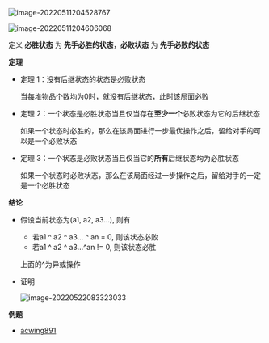 ![image-20220511204528767](https://cdn.jsdelivr.net/gh/liver0377/images@main/img/image-20220511204528767.png)

![image-20220511204606068](https://cdn.jsdelivr.net/gh/liver0377/images@main/img/image-20220511204606068.png)



定义 **必胜状态** 为 **先手必胜的状态**，**必败状态** 为 **先手必败的状态**

**定理**

- 定理 1：没有后继状态的状态是必败状态

  当每堆物品个数均为0时，就没有后继状态，此时该局面必败

- 定理 2：一个状态是必胜状态当且仅当存在**至少一个**必败状态为它的后继状态

  如果一个状态时必胜的，那么在该局面进行一步最优操作之后，留给对手的可以是一个必败状态

- 定理 3：一个状态是必败状态当且仅当它的**所有**后继状态均为必胜状态

  如果一个状态时必败状态，那么在该局面经过一步操作之后，留给对手的一定是一个必胜状态



**结论**

- 假设当前状态为(a1, a2, a3...), 则有

  - 若a1 ^ a2 ^ a3... ^ an = 0, 则该状态必败
  - 若a1 ^ a2 ^ a3...^an != 0, 则该状态必胜

  上面的^为异或操作

- 证明

  ![image-20220522083323033](https://cdn.jsdelivr.net/gh/liver0377/images@main/img/image-20220522083323033.png)

**例题**

- [acwing891](https://www.acwing.com/problem/content/893/)







